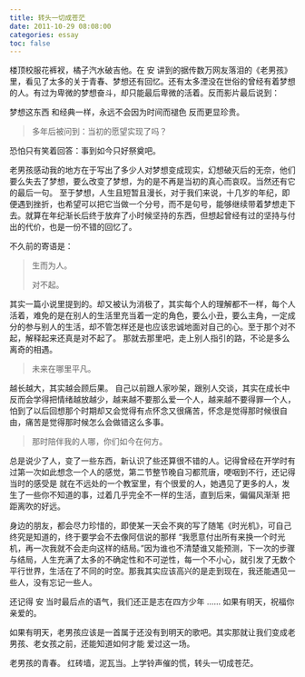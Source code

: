 ```yaml
---
title: 转头一切成苍茫
date: 2011-10-29 08:08:00
categories: essay
toc: false
---
```


楼顶校服花裤衩，橘子汽水破吉他。在 安 讲到的据传数万网友落泪的《老男孩》里，看见了太多的关于青春、梦想还有回忆。还有太多湮没在世俗的曾经有着梦想的人。有过为卑微的梦想奋斗，却只能最后卑微的活着。反而影片最后说到：

梦想这东西 和经典一样，永远不会因为时间而褪色 反而更显珍贵。

 
<!-- more -->

>多年后被问到：当初的愿望实现了吗？

恐怕只有笑着回答：事到如今只好祭奠吧。

老男孩感动我的地方在于写出了多少人对梦想变成现实，幻想破灭后的无奈，他们要么失去了梦想，要么改变了梦想，为的是不再是当初的真心而哀叹。当然还有它的最后一句。
至于梦想，人生且短暂且漫长，对于我们来说，十几岁的年纪，即便遇到挫折，也希望可以把它当做一个分号，而不是句号，能够继续带着梦想走下去。就算在年纪渐长后终于放弃了小时候坚持的东西，但想起曾经有过的坚持与付出的代价，也是一份不错的回忆了。

不久前的寄语是：

> 生而为人。
>
> 对不起。

其实一篇小说里提到的。却又被认为消极了，其实每个人的理解都不一样，每个人活着，难免的是在别人的生活里充当着一定的角色，要么小丑，要么主角，一定成分的参与别人的生活，却不管怎样还是也应该忠诚地面对自己的心。至于那个对不起，解释起来还真是对不起了。
那就去那里吧，走上别人指引的路，不论是多么离奇的相遇。

> 未来在哪里平凡。

越长越大，其实越会顾后果。 自己以前跟人家吵架，跟别人交谈，其实在成长中反而会学得把情绪越放越少，越来越不要那么爱一个人，越来越不要得罪一个人，怕到了以后回想那个时期却又会觉得有点怀念又很痛苦，怀念是觉得那时候很自由，痛苦是觉得那时候怎么会做错这么多事。

> 那时陪伴我的人哪，你们如今在何方。

总是说少了人，变了一些东西，新认识了些还算很不错的人。记得曾经在开学时有过第一次如此想念一个人的感觉，第二节整节晚自习都荒唐，哽咽到不行，还记得当时的感受是 就在不远处的一个教室里，有个很爱的人，她遇见了更多的人，发生了一些你不知道的事，过着几乎完全不一样的生活，直到后来，偏偏风渐渐 把距离吹的好远。

身边的朋友，都会尽力珍惜的，即使某一天会不爽的写了随笔《时光机》，可自己终究是知道的，终于要学会不去像阿信说的那样 “我愿意付出所有来换一个时光机，再一次我就不会走向这样的结局。”因为谁也不清楚谁又能预测，下一次的步骤与结局，人生充满了太多的不确定性和不可逆性，每一个不小心，就引发了无数个平行世界，生活在了不同的时空。那我其实应该高兴的是走到现在，我还能遇见一些人，没有忘记一些人。

还记得 安 当时最后点的语气，我们还正是志在四方少年 …… 如果有明天，祝福你 亲爱的。

如果有明天，老男孩应该是一首属于还没有到明天的歌吧。其实那就让我们变成老男孩、老女孩之前，还能知道如何才能 爱过这一场。

老男孩的青春。
红砖墙，泥瓦当。上学铃声催的慌，转头一切成苍茫。